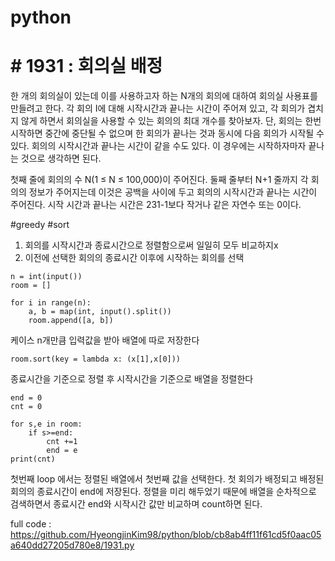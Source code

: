 # python


# # 1931 : 회의실 배정

한 개의 회의실이 있는데 이를 사용하고자 하는 N개의 회의에 대하여 회의실 사용표를 만들려고 한다. 각 회의 I에 대해 시작시간과 끝나는 시간이 주어져 있고, 각 회의가 겹치지 않게 하면서 회의실을 사용할 수 있는 회의의 최대 개수를 찾아보자. 단, 회의는 한번 시작하면 중간에 중단될 수 없으며 한 회의가 끝나는 것과 동시에 다음 회의가 시작될 수 있다. 회의의 시작시간과 끝나는 시간이 같을 수도 있다. 이 경우에는 시작하자마자 끝나는 것으로 생각하면 된다.

첫째 줄에 회의의 수 N(1 ≤ N ≤ 100,000)이 주어진다. 둘째 줄부터 N+1 줄까지 각 회의의 정보가 주어지는데 이것은 공백을 사이에 두고 회의의 시작시간과 끝나는 시간이 주어진다. 시작 시간과 끝나는 시간은 231-1보다 작거나 같은 자연수 또는 0이다.

#greedy #sort

1. 회의를 시작시간과 종료시간으로 정렬함으로써 일일히 모두 비교하지x
2. 이전에 선택한 회의의 종료시간 이후에 시작하는 회의를 선택

```
n = int(input())
room = []

for i in range(n):
    a, b = map(int, input().split())
    room.append([a, b])
```
케이스 n개만큼 입력값을 받아 배열에 따로 저장한다

```
room.sort(key = lambda x: (x[1],x[0]))
```
종료시간을 기준으로 정렬 후 시작시간을 기준으로 배열을 정렬한다

```
end = 0
cnt = 0

for s,e in room:
    if s>=end:
        cnt +=1
        end = e
print(cnt)
```
첫번째 loop 에서는 정렬된 배열에서 첫번째 값을 선택한다. 첫 회의가 배정되고 배정된 회의의 종료시간이 end에 저장된다.
정렬을 미리 해두었기 때문에 배열을 순차적으로 검색하면서 종료시간 end와 시작시간 값만 비교하며 count하면 된다.

full code : https://github.com/HyeongjinKim98/python/blob/cb8ab4ff11f61cd5f0aac05a640dd27205d780e8/1931.py
